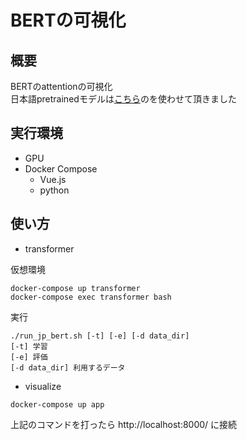 # BERTの可視化
## 概要
BERTのattentionの可視化  
日本語pretrainedモデルは[こちら](http://nlp.ist.i.kyoto-u.ac.jp/index.php?BERT日本語Pretrainedモデル)のを使わせて頂きました  
## 実行環境
- GPU
- Docker Compose
  - Vue.js  
  - python

## 使い方
- transformer  

仮想環境
```
docker-compose up transformer
docker-compose exec transformer bash
```

実行
```
./run_jp_bert.sh [-t] [-e] [-d data_dir]
[-t] 学習
[-e] 評価
[-d data_dir] 利用するデータ 
```
- visualize
```
docker-compose up app
```
上記のコマンドを打ったら http://localhost:8000/ に接続
